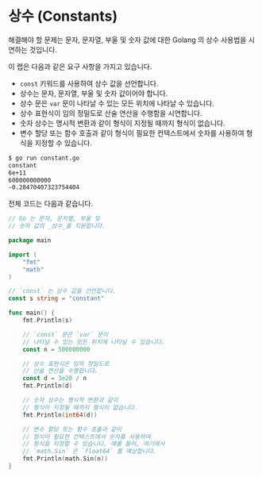 # 상수 (Constants)

해결해야 할 문제는 문자, 문자열, 부울 및 숫자 값에 대한 Golang 의 상수 사용법을 시연하는 것입니다.

이 랩은 다음과 같은 요구 사항을 가지고 있습니다.

- `const` 키워드를 사용하여 상수 값을 선언합니다.
- 상수는 문자, 문자열, 부울 및 숫자 값이어야 합니다.
- 상수 문은 `var` 문이 나타날 수 있는 모든 위치에 나타날 수 있습니다.
- 상수 표현식이 임의 정밀도로 산술 연산을 수행함을 시연합니다.
- 숫자 상수는 명시적 변환과 같이 형식이 지정될 때까지 형식이 없습니다.
- 변수 할당 또는 함수 호출과 같이 형식이 필요한 컨텍스트에서 숫자를 사용하여 형식을 지정할 수 있습니다.

```sh
$ go run constant.go
constant
6e+11
600000000000
-0.28470407323754404
```

전체 코드는 다음과 같습니다.

```go
// Go 는 문자, 문자열, 부울 및
// 숫자 값의 _상수_를 지원합니다.

package main

import (
	"fmt"
	"math"
)

// `const` 는 상수 값을 선언합니다.
const s string = "constant"

func main() {
	fmt.Println(s)

	// `const` 문은 `var` 문이
	// 나타날 수 있는 모든 위치에 나타날 수 있습니다.
	const n = 500000000

	// 상수 표현식은 임의 정밀도로
	// 산술 연산을 수행합니다.
	const d = 3e20 / n
	fmt.Println(d)

	// 숫자 상수는 명시적 변환과 같이
	// 형식이 지정될 때까지 형식이 없습니다.
	fmt.Println(int64(d))

	// 변수 할당 또는 함수 호출과 같이
	// 형식이 필요한 컨텍스트에서 숫자를 사용하여
	// 형식을 지정할 수 있습니다. 예를 들어, 여기에서
	// `math.Sin` 은 `float64` 를 예상합니다.
	fmt.Println(math.Sin(n))
}
```
